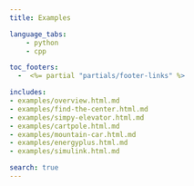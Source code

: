 ```yaml
---
title: Examples

language_tabs:
    - python
    - cpp

toc_footers:
  -  <%= partial "partials/footer-links" %>

includes:
- examples/overview.html.md
- examples/find-the-center.html.md
- examples/simpy-elevator.html.md
- examples/cartpole.html.md
- examples/mountain-car.html.md
- examples/energyplus.html.md
- examples/simulink.html.md

search: true
---
```

